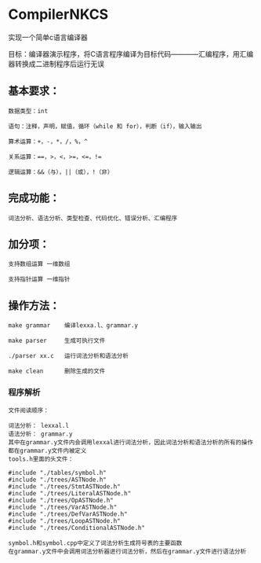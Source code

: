 # CompilerNKCS
实现一个简单c语言编译器

目标：编译器演示程序，将C语言程序编译为目标代码————汇编程序，用汇编器转换成二进制程序后运行无误

## 基本要求：

    数据类型：int
    
    语句：注释，声明，赋值，循环（while 和 for），判断（if），输入输出 
    
    算术运算：+，-，*，/，%，^ 
    
    关系运算：==，>，<，>=，<=，!=
    
    逻辑运算：&&（与），||（或），!（非）
    

## 完成功能：
    
    词法分析、语法分析、类型检查、代码优化、错误分析、汇编程序

## 加分项：

    支持数组运算 一维数组
    
    支持指针运算 一维指针

## 操作方法：

    make grammar    编译lexxa.l、grammar.y
    
    make parser     生成可执行文件
    
    ./parser xx.c   运行词法分析和语法分析
    
    make clean      删除生成的文件

### 程序解析

    文件阅读顺序：
    
    词法分析： lexxal.l
    语法分析： grammar.y
    其中在grammar.y文件内会调用lexxal进行词法分析，因此词法分析和语法分析的所有的操作都在grammar.y文件内被定义
    tools.h里面的头文件：
``` 
#include "./tables/symbol.h"
#include "./trees/ASTNode.h"
#include "./trees/StmtASTNode.h"
#include "./trees/LiteralASTNode.h"
#include "./trees/OpASTNode.h"
#include "./trees/VarASTNode.h"
#include "./trees/DefVarASTNode.h"
#include "./trees/LoopASTNode.h"
#include "./trees/ConditionalASTNode.h"
```
    symbol.h和symbol.cpp中定义了词法分析生成符号表的主要函数
    在grammar.y文件中会调用词法分析器进行词法分析，然后在grammar.y文件进行语法分析

